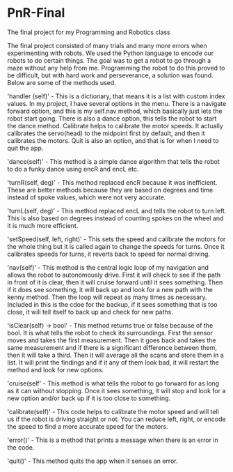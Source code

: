 # PnR-Final
The final project for my Programming and Robotics class

 The final project consisted of many trials and many more errors when experimenting
 with robots. We used the Python language to encode our robots to do certain things.
 The goal was to get a robot to go through a maze without any help from me.
 Programming the robot to do this proved to be difficult, but with hard work and
 perseverance, a solution was found. Below are some of the methods used.

'handler (self)' - This is a dictionary, that means it is a list with custom index values.
    In my project, I have several options in the menu. There is a navigate forward option,
    and this is my self.nav method, which basically just lets the robot start going. There
    is also a dance option, this tells the robot to start the dance method. Calibrate helps
    to calibrate the motor speeds. It actually calibrates the servo(head) to the midpoint
    first by default, and then it calibrates the motors. Quit is also an option, and that
    is for when I need to quit the app.

'dance(self)' - This method is a simple dance algorithm that tells the robot to do a
    funky dance using encR and encL etc.

'turnR(self, deg)' - This method replaced encR because it was inefficient. These are
    better methods because they are based on degrees and time instead of spoke values,
    which were not very accurate.

'turnL(self, deg)' - This method replaced encL and tells the robot to turn left. This
    is also based on degrees instead of counting spokes on the wheel and it is much more
    efficient.

'setSpeed(self, left, right)' - This sets the speed and calibrate the motors for the
    whole thing but it is called again to change the speeds for turns. Once it calibrates
    speeds for turns, it reverts back to speed for normal driving.

'nav(self)' - This method is the central logic loop of my navigation and allows the
    robot to autonomously drive. First it will check to see if the path in front of it
    is clear, then it will cruise forward until it sees something. Then if it does see
    something, it will back up and look for a new path with the kenny method. Then the
    loop will repeat as many times as necessary.  Included in this is the cdoe for
    the backup, if it sees something that is too close, it will tell itself to back up
    and check for new paths.

'isClear(self) -> bool' - This method returns true or false because of the bool.
    It is what tells the robot to check its surroundings. First the sensor moves and
    takes the first measurement. Then it goes back and takes the same measurement and
    if there is a significant difference between them, then it will take a third.
    Then it will average all the scans and store them in a list. It will print
    the findings and if it any of them look bad, it will restart the method and look
    for new options.

'cruise(self' - This method is what tells the robot to go forward for as long as it
    can without stopping. Once it sees something, it will stop and look for a new
    option and/or back up if it is too close to something.

'calibrate(self)' - This code helps to calibrate the motor speed and will tell us if
    the robot is driving straight or not. You can reduce left, right, or encode the
    speed to find a more accurate speed for the motors.

'error()' - This is a method that prints a message when there is an error in the code.

'quit()' - This method quits the app when it senses an error.



